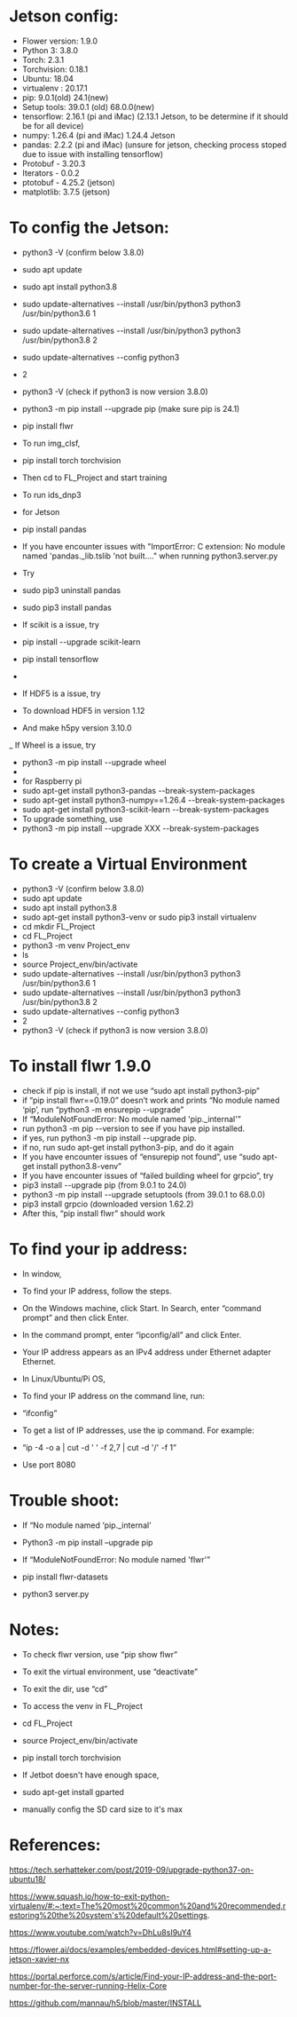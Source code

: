 # Jetson config:
- Flower version: 1.9.0 
- Python 3: 3.8.0 
- Torch: 2.3.1
- Torchvision: 0.18.1
- Ubuntu: 18.04 
- virtualenv : 20.17.1
- pip: 9.0.1(old) 24.1(new)
- Setup tools: 39.0.1 (old) 68.0.0(new)
- tensorflow: 2.16.1 (pi and iMac) (2.13.1 Jetson, to be determine if it should be for all device)
- numpy: 1.26.4 (pi and iMac) 1.24.4 Jetson
- pandas: 2.2.2 (pi and iMac) (unsure for jetson, checking process stoped due to issue with installing tensorflow)
- Protobuf - 3.20.3
- Iterators - 0.0.2
- ptotobuf - 4.25.2 (jetson)
- matplotlib: 3.7.5 (jetson)

# To config the Jetson:
- python3 -V (confirm below 3.8.0)
- sudo apt update
- sudo apt install python3.8
- sudo update-alternatives --install /usr/bin/python3 python3 /usr/bin/python3.6 1
- sudo update-alternatives --install /usr/bin/python3 python3 /usr/bin/python3.8 2
- sudo update-alternatives --config python3
- 2
- python3 -V (check if python3 is now version 3.8.0)
- python3 -m pip install --upgrade pip (make sure pip is 24.1)
- pip install flwr

- To run img_clsf,
- pip install torch torchvision
- Then cd to FL_Project and start training

- To run ids_dnp3
- for Jetson
- pip install pandas
- If you have encounter issues with "ImportError: C extension: No module named 'pandas._lib.tslib 'not built...." when running python3.server.py
- Try
- sudo pip3 uninstall pandas
- sudo pip3 install pandas
- If scikit is a issue, try
- pip install --upgrade scikit-learn
- pip install tensorflow
-
- If HDF5 is a issue, try
- To download HDF5 in version 1.12
- And make h5py version 3.10.0

_ If Wheel is a issue, try
- python3 -m pip install --upgrade wheel
- 
- for Raspberry pi
- sudo apt-get install python3-pandas --break-system-packages
- sudo apt-get install python3-numpy==1.26.4 --break-system-packages
- sudo apt-get install python3-scikit-learn --break-system-packages
- To upgrade something, use
- python3 -m pip install --upgrade XXX --break-system-packages

# To create a Virtual Environment
- python3 -V (confirm below 3.8.0)
- sudo apt update
- sudo apt install python3.8
- sudo apt-get install python3-venv or sudo pip3 install virtualenv
- cd mkdir FL_Project
- cd FL_Project
- python3 -m venv Project_env
- ls
- source Project_env/bin/activate
- sudo update-alternatives --install /usr/bin/python3 python3 /usr/bin/python3.6 1
- sudo update-alternatives --install /usr/bin/python3 python3 /usr/bin/python3.8 2
- sudo update-alternatives --config python3
- 2
- python3 -V (check if python3 is now version 3.8.0)

# To install flwr 1.9.0 
- check if pip is install, if not we use “sudo apt install python3-pip”
- if “pip install flwr==0.19.0” doesn’t work and prints “No module named ‘pip’, run “python3 -m ensurepip --upgrade”
- If “ModuleNotFoundError: No module named 'pip._internal'”
- run python3 -m pip --version to see if you have pip installed.
- if yes, run python3 -m pip install --upgrade pip.
- if no, run sudo apt-get install python3-pip, and do it again
- If you have encounter issues of “ensurepip not found”, use “sudo apt-get install python3.8-venv”
- If you have encounter issues of “failed building wheel for grpcio”, try
- pip3 install --upgrade pip (from 9.0.1 to 24.0)
- python3 -m pip install --upgrade setuptools (from 39.0.1 to 68.0.0)
- pip3 install grpcio (downloaded version 1.62.2)
- After this, “pip install flwr” should work

# To find your ip address:
- In window, 
- To find your IP address, follow the steps.
- On the Windows machine, click Start. In Search, enter “command prompt” and then click Enter.
- In the command prompt, enter “ipconfig/all” and click Enter.
- Your IP address appears as an IPv4 address under Ethernet adapter Ethernet.

- In Linux/Ubuntu/Pi OS,
- To find your IP address on the command line, run:
- “ifconfig”
- To get a list of IP addresses, use the ip command. For example: 
- “ip -4 -o a | cut -d ' ' -f 2,7 | cut -d '/' -f 1”

- Use port 8080

# Trouble shoot:
- If “No module named ‘pip._internal’
- Python3 -m pip install –upgrade pip

- If “ModuleNotFoundError: No module named 'flwr'”
- pip install flwr-datasets
- python3 server.py
  
# Notes:
- To check flwr version, use “pip show flwr”

- To exit the virtual environment, use “deactivate”

- To exit the dir, use “cd”

- To access the venv in FL_Project
- cd FL_Project
- source Project_env/bin/activate

- pip install torch torchvision

- If Jetbot doesn't have enough space,
- sudo apt-get install gparted
- manually config the SD card size to it's max

# References:

https://tech.serhatteker.com/post/2019-09/upgrade-python37-on-ubuntu18/

https://www.squash.io/how-to-exit-python-virtualenv/#:~:text=The%20most%20common%20and%20recommended,restoring%20the%20system's%20default%20settings.

https://www.youtube.com/watch?v=DhLu8sI9uY4

https://flower.ai/docs/examples/embedded-devices.html#setting-up-a-jetson-xavier-nx

https://portal.perforce.com/s/article/Find-your-IP-address-and-the-port-number-for-the-server-running-Helix-Core

https://github.com/mannau/h5/blob/master/INSTALL

